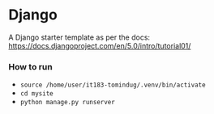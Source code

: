 # Django

A Django starter template as per the docs: https://docs.djangoproject.com/en/5.0/intro/tutorial01/

### How to run
- ```source /home/user/it183-tomindug/.venv/bin/activate```
- ```cd mysite```
- ```python manage.py runserver```